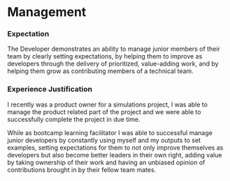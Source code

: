 # Management

### Expectation
The Developer demonstrates an ability to manage junior members of their team by clearly setting expectations, by helping them to improve as developers through the delivery of prioritized, value-adding work, and by helping them grow as contributing members of a technical team.

### Experience Justification
I recently was a product owner for a simulations project, I was able to manage the product related part of the project and we were able to successfully complete the project in due time. 

While as bootcamp learning facilitator I was able to successful manage junior developers by constantly using myself and my outputs to set examples, setting expectations for them to not only improve themselves as developers but also become better leaders in their own right, adding value by taking ownership of their work and having an unbiased opinion of contributions brought in by their fellow team mates.
